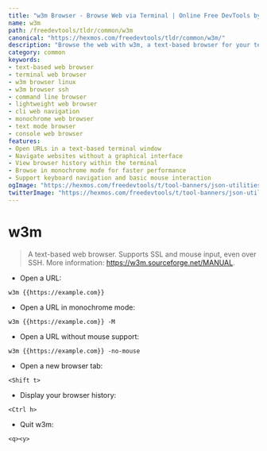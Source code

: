 ```yaml
---
title: "w3m Browser - Browse Web via Terminal | Online Free DevTools by Hexmos"
name: w3m
path: /freedevtools/tldr/common/w3m
canonical: "https://hexmos.com/freedevtools/tldr/common/w3m/"
description: "Browse the web with w3m, a text-based browser for your terminal. Navigate websites, view source code, and manage browser history easily. Free online tool, no registration required."
category: common
keywords:
- text-based web browser
- terminal web browser
- w3m browser linux
- w3m browser ssh
- command line browser
- lightweight web browser
- cli web navigation
- monochrome web browser
- text mode browser
- console web browser
features:
- Open URLs in a text-based terminal window
- Navigate websites without a graphical interface
- View browser history within the terminal
- Browse in monochrome mode for faster performance
- Support keyboard navigation and basic mouse interaction
ogImage: "https://hexmos.com/freedevtools/t/tool-banners/json-utilities-banner.png"
twitterImage: "https://hexmos.com/freedevtools/t/tool-banners/json-utilities-banner.png"
---
```


# w3m

> A text-based web browser.
> Supports SSL and mouse input, even over SSH.
> More information: <https://w3m.sourceforge.net/MANUAL>.

- Open a URL:

`w3m {{https://example.com}}`

- Open a URL in monochrome mode:

`w3m {{https://example.com}} -M`

- Open a URL without mouse support:

`w3m {{https://example.com}} -no-mouse`

- Open a new browser tab:

`<Shift t>`

- Display your browser history:

`<Ctrl h>`

- Quit w3m:

`<q><y>`
